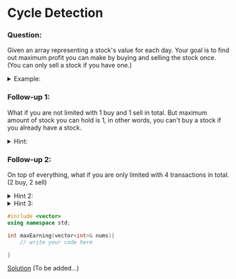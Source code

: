 # Cycle Detection

### Question:
Given an array representing a stock's value for each day. Your goal is to find out maximum profit you can make by buying and selling the stock once. (You can only sell a stock if you have one.)

<details>
	<summary>Example:</summary>
	arr: [3,6,2,4,7] <br>
	answer: 5 (buying at value 2, and selling it at value 7)
</details>

### Follow-up 1:
What if you are not limited with 1 buy and 1 sell in total. But maximum amount of stock you can hold is 1, in other words, you can't buy a stock if you already have a stock.

<details>
	<summary>Hint:</summary>
	One possible approach could be recursively trying all possible options, for every day you have two options (you can either skip that day by doing nothing, or you can do a transaction, if you have a stock you can sell it, if you don't have a stock, you can buy it), but time complexity will be O(2^n). <br>
	To make it more optimized you can,
</details>

### Follow-up 2:
On top of everything, what if you are only limited with 4 transactions in total. (2 buy, 2 sell)



<details>
	<summary>Hint 2:</summary>
	You can remove nodes from our graph one by one, and add them to the alphabet. Be careful when removing nodes!
</details>

<details>
	<summary>Hint 3:</summary>
	Before removing a node, you need to check if that node has any dependency or not, for efficieny, you can have a queue of nodes with no dependency remaining.
</details>


```c++
#include <vector>
using namespace std;

int maxEarning(vector<int>& nums){
	// write your code here

}
```

[Solution](S1_Cycle_Detection.cpp) (To be added...)
